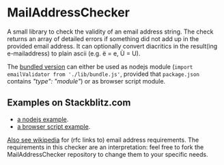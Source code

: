 # MailAddressChecker

A small library to check the validity of an email address string. The check returns an array of detailed errors if something did not add up in the provided email address. It can optionally convert diacritics in the result(ing e-mailaddress) to plain ascii (e.g. ë = e, Ù = U). 

The [bundled version](https://kooiinc.github.io/MailAddressChecker/lib/bundle.js) can either be used as nodejs module (`import emailValidator from './lib/bundle.js'`, provided that `package.json` contains *"type": "module"*) or as browser script module.

## Examples on Stackblitz.com

- [a nodejs example](https://stackblitz.com/edit/node-wcpuam?file=index.js).
- [a browser script example](https://stackblitz.com/edit/web-platform-xcpv4a?file=script.js).

<a target="_blank" href="https://en.wikipedia.org/wiki/Email_address#Validation_and_verification">Also see wikipedia</a> for (rfc links to) email address requirements. The requirements in this checker are an interpretation: feel free to fork the MailAddressChecker repository to change them to your specific needs.
